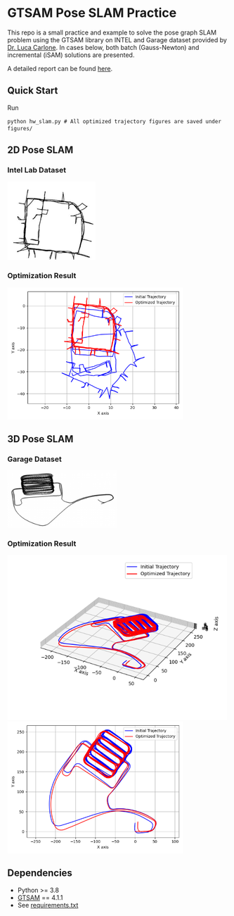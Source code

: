 # GTSAM Pose SLAM Practice
This repo is a small practice and example to solve the pose graph SLAM problem using the GTSAM library on INTEL and Garage dataset provided by [Dr. Luca Carlone](https://lucacarlone.mit.edu/datasets/). In cases below, both batch (Gauss-Newton) and incremental (iSAM) solutions are presented.

A detailed report can be found [here](docs/HW_SLAM.pdf).

## Quick Start
Run
```
python hw_slam.py # All optimized trajectory figures are saved under figures/
```


## 2D Pose SLAM
### Intel Lab Dataset
<img src="figures/INTEL_eg2o-300x267.jpg" width="200">

### Optimization Result
<img src="figures/solve_pose_slam_2d_incremental.png" width="400">

## 3D Pose SLAM
### Garage Dataset
<img src="figures/parking-garage-300x155.png" width="250">

### Optimization Result
<img src="figures/solve_pose_slam_3d_batch.png" width="500">

<img src="figures/solve_pose_slam_3d_batch_x_y.png" width="400">

## Dependencies
- Python >= 3.8
- [GTSAM](https://gtsam.org/) == 4.1.1
- See [requirements.txt](requirements.txt)
